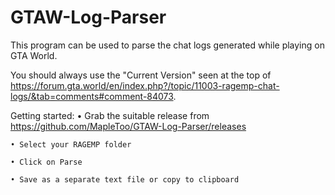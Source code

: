 # GTAW-Log-Parser

This program can be used to parse the chat logs generated while playing on GTA World.

You should always use the "Current Version" seen at the top of https://forum.gta.world/en/index.php?/topic/11003-ragemp-chat-logs/&tab=comments#comment-84073.

Getting started:
    • Grab the suitable release from https://github.com/MapleToo/GTAW-Log-Parser/releases
    
    • Select your RAGEMP folder
    
    • Click on Parse
    
    • Save as a separate text file or copy to clipboard
    

